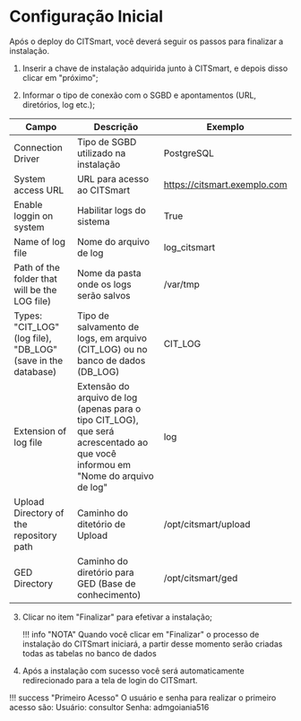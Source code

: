 # Configuração Inicial

Após o deploy do CITSmart, você deverá seguir os passos para finalizar a instalação.

1. Inserir a chave de instalação adquirida junto à CITSmart, e depois disso clicar em "próximo";

2. Informar o tipo de conexão com o SGBD e apontamentos (URL, diretórios, log etc.);

|Campo|Descrição|Exemplo|
|-----|---------|-------|
|Connection Driver|Tipo de SGBD utilizado na instalação |PostgreSQL |
|System access URL|URL para acesso ao CITSmart | https://citsmart.exemplo.com|
|Enable loggin on system|Habilitar logs do sistema |True |
|Name of log file|Nome do arquivo de log | log_citsmart |
|Path of the folder that will be the LOG file) |Nome da pasta onde os logs serão salvos |/var/tmp |
|Types: "CIT_LOG" (log file), "DB_LOG" (save in the database) |Tipo de salvamento de logs, em arquivo (CIT_LOG) ou no banco de dados (DB_LOG) | CIT_LOG|
|Extension of log file|Extensão do arquivo de log (apenas para o tipo CIT_LOG), que será acrescentado ao que você informou em "Nome do arquivo de log" | log |
|Upload Directory of the repository path|Caminho do ditetório de Upload | /opt/citsmart/upload |
|GED Directory |Caminho do diretório para GED (Base de conhecimento)| /opt/citsmart/ged|

3. Clicar no item "Finalizar" para efetivar a instalação;

    !!! info "NOTA"
        Quando você clicar em "Finalizar" o processo de instalação do CITSmart iniciará, a partir desse momento serão criadas todas as tabelas no banco de dados

4. Após a instalação com sucesso você será automaticamente redirecionado para a tela de login do CITSmart.

!!! success "Primeiro Acesso"
    O usuário e senha para realizar o primeiro acesso são:
    Usuário: consultor
    Senha: admgoiania516
